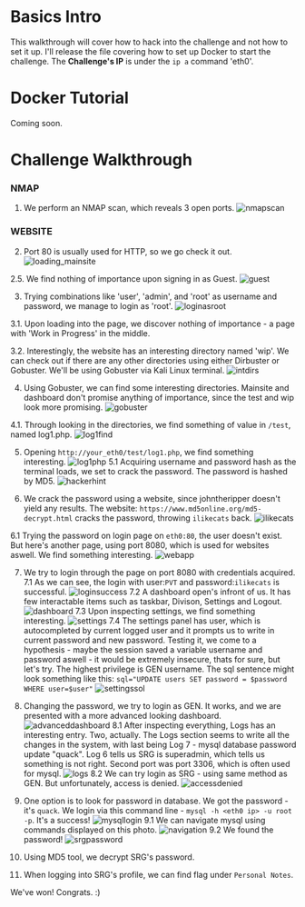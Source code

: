 # Basics Intro

This walkthrough will cover how to hack into the challenge and not how to set it up. I'll release the file covering how to set up Docker to start the challenge. The **Challenge's IP** is under the `ip a` command 'eth0'.

# Docker Tutorial

Coming soon.

# Challenge Walkthrough

### NMAP

1. We perform an NMAP scan, which reveals 3 open ports.
   ![nmapscan](https://github.com/martinlesjak/xerxi/blob/images/nmapscan.png)

### WEBSITE

2. Port 80 is usually used for HTTP, so we go check it out.
   ![loading_mainsite](https://github.com/martinlesjak/xerxi/blob/images/first.png)

2.5. We find nothing of importance upon signing in as Guest.
![guest](https://github.com/martinlesjak/xerxi/blob/images/nothingofimportance.png)

3. Trying combinations like 'user', 'admin', and 'root' as username and password, we manage to login as 'root'.
   ![loginasroot](https://github.com/martinlesjak/xerxi/blob/images/loginasroot.png)

3.1. Upon loading into the page, we discover nothing of importance - a page with 'Work in Progress' in the middle.

3.2. Interestingly, the website has an interesting directory named 'wip'. We can check out if there are any other directories using either Dirbuster or Gobuster. We'll be using Gobuster via Kali Linux terminal.
![intdirs](https://github.com/martinlesjak/xerxi/blob/images/interestingdirs.png)

4. Using Gobuster, we can find some interesting directories. Mainsite and dashboard don't promise anything of importance, since the test and wip look more promising.
   ![gobuster](https://github.com/martinlesjak/xerxi/blob/images/gobuster.png)

4.1. Through looking in the directories, we find something of value in `/test`, named log1.php.
![log1find](https://github.com/martinlesjak/xerxi/blob/images/log1find.png)

5. Opening `http://your_eth0/test/log1.php`, we find something interesting.
   ![log1php](https://github.com/martinlesjak/xerxi/blob/images/log1php.png)
   5.1 Acquiring username and password hash as the terminal loads, we set to crack the password. The password is hashed by MD5.
   ![hackerhint](https://github.com/martinlesjak/xerxi/blob/images/hackerhint.png)

6. We crack the password using a website, since johntheripper doesn't yield any results. The website: `https://www.md5online.org/md5-decrypt.html` cracks the password, throwing `ilikecats` back.
   ![ilikecats](https://github.com/martinlesjak/xerxi/blob/images/ilikecats.png)

6.1 Trying the password on login page on `eth0:80`, the user doesn't exist. But here's another page, using port 8080, which is used for websites aswell. We find something interesting.
![webapp](https://github.com/martinlesjak/xerxi/blob/images/webapp.png)

7. We try to login through the page on port 8080 with credentials acquired.
   7.1 As we can see, the login with user:`PVT` and password:`ilikecats` is successful.
   ![loginsuccess](https://github.com/martinlesjak/xerxi/blob/images/loginsuccess.png)
   7.2 A dashboard open's infront of us. It has few interactable items such as taskbar, Divison, Settings and Logout.
   ![dashboard](https://github.com/martinlesjak/xerxi/blob/images/dashboard.png)
   7.3 Upon inspecting settings, we find something interesting.
   ![settings](https://github.com/martinlesjak/xerxi/blob/images/settings.png)
   7.4 The settings panel has user, which is autocompleted by current logged user and it prompts us to write in current password and new password. Testing it, we come to a hypothesis - maybe the session saved a variable username and password aswell - it would be extremely insecure, thats for sure, but let's try. The highest privilege is GEN username. The sql sentence might look something like this: `sql="UPDATE users SET password = $password WHERE user=$user"`
   ![settingssol](https://github.com/martinlesjak/xerxi/blob/images/settingssol.png)

8. Changing the password, we try to login as GEN. It works, and we are presented with a more advanced looking dashboard.
   ![advanceddashboard](https://github.com/martinlesjak/xerxi/blob/images/advanceddashboard.png)
   8.1 After inspecting everything, Logs has an interesting entry. Two, actually. The Logs section seems to write all the changes in the system, with last being Log 7 - mysql database password update "quack". Log 6 tells us SRG is superadmin, which tells us something is not right. Second port was port 3306, which is often used for mysql.
   ![logs](https://github.com/martinlesjak/xerxi/blob/images/logs.png)
   8.2 We can try login as SRG - using same method as GEN. But unfortunately, access is denied.
   ![accessdenied](https://github.com/martinlesjak/xerxi/blob/images/accessdenied.png)

9. One option is to look for password in database. We got the password - it's `quack`. We login via this command line - `mysql -h <eth0 ip> -u root -p`. It's a success!
   ![mysqllogin](https://github.com/martinlesjak/xerxi/blob/images/mysqllogin.png)
   9.1 We can navigate mysql using commands displayed on this photo.
   ![navigation](https://github.com/martinlesjak/xerxi/blob/images/navigation.png)
   9.2 We found the password!
   ![srgpassword](https://github.com/martinlesjak/xerxi/blob/images/srgpassword.png)

10. Using MD5 tool, we decrypt SRG's password.

11. When logging into SRG's profile, we can find flag under `Personal Notes`.

We've won! Congrats. :)
